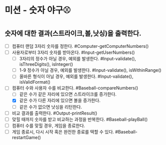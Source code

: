 # 미션 - 숫자 야구⚾️

## 숫자에 대한 결과(스트라이크,볼,낫싱)을 출력한다.

- [ ] 컴퓨터 랜덤 3자리 숫자를 정한다. #Computer-getComputerNumbers()
- [ ] 사용자로부터 3자리 숫자를 받아온다. #Input-getUserNumbers()
  - [ ] 3자리의 정수가 아닐 경우, 예외를 발생한다. #Input-validate(), isThreeDigits(), isInteger()
  - [ ] 1-9 정수가 아닐 경우, 예외를 발생한다. #Input-validate(), isWithinRange()
  - [ ] 올바른 형식이 아닐 경우, 예외를 발생한다. #Input-validate(), isValidFormat()
- [ ] 컴퓨터 수와 사용자 수를 비교한다. #Baseball-compareNumbers()
  - [ ] 같은 수가 같은 자리에 있으면 스트라이크를 증가한다.
  - [x] 같은 수가 다른 자리에 있으면 볼을 증가한다.
  - [ ] 같은 수가 없으면 낫싱을 리턴한다.
- [ ] 비교 결과를 출력한다. #Output-printResult()
- [ ] 맞힐 때까지 숫자를 받고 비교하는 과정을 반복한다. #Baseball-playBall()
- [ ] 컴퓨터 수를 맞힐 경우, 게임을 종료한다.
- [ ] 게임 종료시, 다시 시작 혹은 완전한 종료를 택할 수 있다. #Baseball-restartGame()

